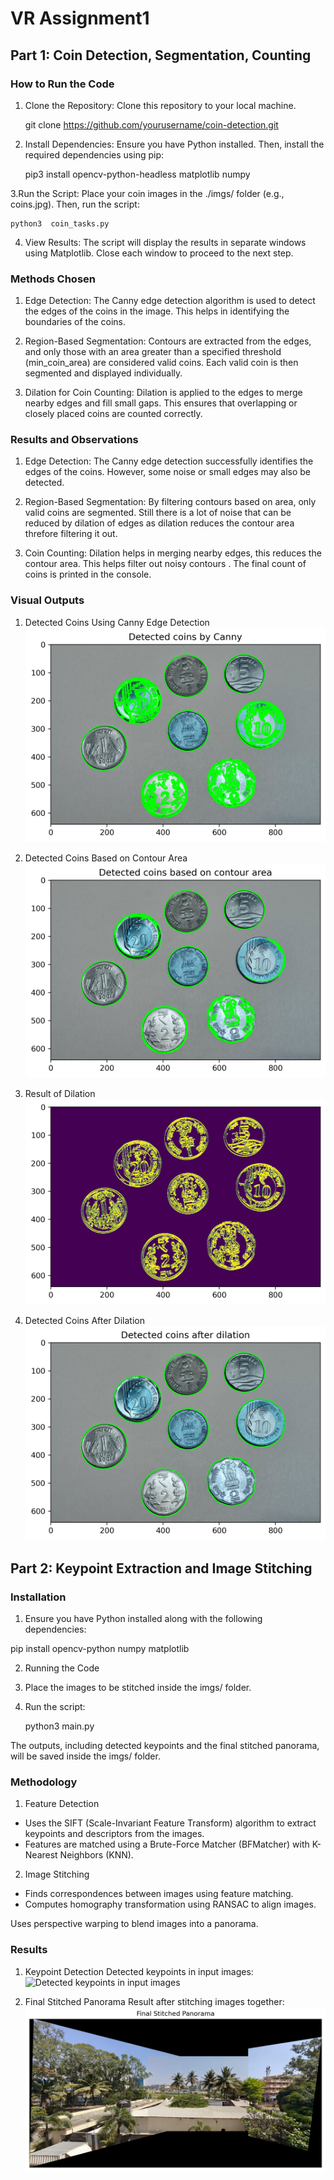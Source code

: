 # VR Assignment1 

## Part 1: Coin Detection, Segmentation, Counting

### How to Run the Code
1. Clone the Repository:
   Clone this repository to your local machine.

   git clone https://github.com/yourusername/coin-detection.git

2. Install Dependencies:
   Ensure you have Python installed. Then, install the required dependencies using pip:

    pip3 install opencv-python-headless matplotlib numpy

3.Run the Script:
  Place your coin images in the ./imgs/ folder (e.g., coins.jpg). Then, run the script:

    python3  coin_tasks.py

4. View Results:
   The script will display the results in separate windows using Matplotlib. Close each window to proceed to the next step.

### Methods Chosen
1. Edge Detection:
   The Canny edge detection algorithm is used to detect the edges of the coins in the image. This helps in identifying the boundaries of the coins.

2. Region-Based Segmentation:
   Contours are extracted from the edges, and only those with an area greater than a specified threshold (min_coin_area) are considered valid coins. Each valid coin is then segmented and displayed individually.

3. Dilation for Coin Counting:
   Dilation is applied to the edges to merge nearby edges and fill small gaps. This ensures that overlapping or closely placed coins are counted correctly.

### Results and Observations
1. Edge Detection:
The Canny edge detection successfully identifies the edges of the coins. However, some noise or small edges may also be detected.

2. Region-Based Segmentation:
By filtering contours based on area, only valid coins are segmented. Still there is a lot of noise that can be reduced by dilation of edges as dilation reduces the contour area threfore filtering it out.

3. Coin Counting:
Dilation helps in merging nearby edges, this reduces the contour area. This helps filter out noisy contours . The final count of coins is printed in the console.

### Visual Outputs
1. Detected Coins Using Canny Edge Detection
![Detected coins by Canny](./imgs/canny.png)

2. Detected Coins Based on Contour Area
![Detected coins based on contour area](./imgs/Contour%20Area.png)

3. Result of Dilation
![Result of Dilation](./imgs/dilation.png)

4. Detected Coins After Dilation
![Detected coins after dilation](./imgs/After%20Dilation.png)


## Part 2: Keypoint Extraction and Image Stitching

### Installation
1. Ensure you have Python installed along with the following dependencies:

pip install opencv-python numpy matplotlib

2. Running the Code

3. Place the images to be stitched inside the imgs/ folder.

4. Run the script:

   python3 main.py

The outputs, including detected keypoints and the final stitched panorama, will be saved inside the imgs/ folder.

### Methodology

1. Feature Detection
* Uses the SIFT (Scale-Invariant Feature Transform) algorithm to extract keypoints and descriptors from the images.
* Features are matched using a Brute-Force Matcher (BFMatcher) with K-Nearest Neighbors (KNN).

2. Image Stitching
* Finds correspondences between images using feature matching.
* Computes homography transformation using RANSAC to align images.

Uses perspective warping to blend images into a panorama.

### Results

1. Keypoint Detection
Detected keypoints in input images:
![Detected keypoints in input images](./imgs/keypoints.png)

2. Final Stitched Panorama
Result after stitching images together:
![Result after stitching images together](./imgs/stitched_panorama.png)


